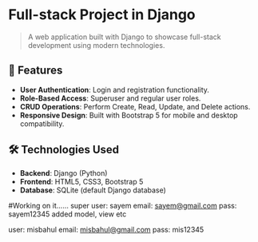 # Full-stack Project in Django
> A web application built with Django to showcase full-stack development using modern technologies.

## 🌟 Features
- **User Authentication**: Login and registration functionality.
- **Role-Based Access**: Superuser and regular user roles.
- **CRUD Operations**: Perform Create, Read, Update, and Delete actions.
- **Responsive Design**: Built with Bootstrap 5 for mobile and desktop compatibility.

## 🛠️ Technologies Used
- **Backend**: Django (Python)
- **Frontend**: HTML5, CSS3, Bootstrap 5
- **Database**: SQLite (default Django database)



#Working on it......
super user: sayem
email: sayem@gmail.com
pass: sayem12345
added model, view etc

user: misbahul
email: misbahul@gmail.com
pass: mis12345